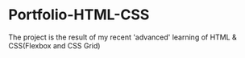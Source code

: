 # Portfolio-HTML-CSS
The project is the result of my recent 'advanced' learning of HTML &amp; CSS(Flexbox and CSS Grid)
